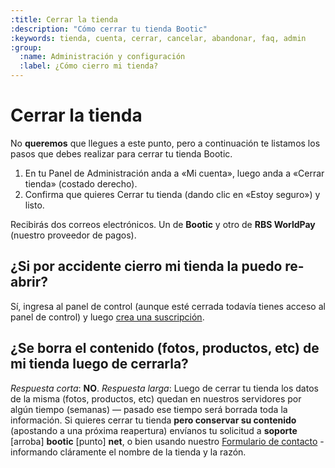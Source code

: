 ```yaml
---
:title: Cerrar la tienda 
:description: "Cómo cerrar tu tienda Bootic"
:keywords: tienda, cuenta, cerrar, cancelar, abandonar, faq, admin
:group:
  :name: Administración y configuración
  :label: ¿Cómo cierro mi tienda?
---
```

# Cerrar la tienda 

No **queremos** que llegues a este punto, pero a continuación te listamos los
pasos que debes realizar para cerrar tu tienda Bootic.

1. En tu Panel de Administración anda a «Mi cuenta», luego anda a «Cerrar
   tienda» (costado derecho). 
2. Confirma que quieres Cerrar  tu tienda (dando clic en «Estoy seguro») y listo.

Recibirás dos correos electrónicos. Un de **Bootic** y otro de **RBS WorldPay** 
(nuestro proveedor de pagos).

## ¿Si por accidente cierro mi tienda la puedo re-abrir?

Sí, ingresa al panel de control (aunque esté cerrada todavía tienes
acceso al panel de control) y luego [crea una suscripción][2].

## ¿Se borra el contenido (fotos, productos, etc) de mi tienda luego de cerrarla?

_Respuesta corta_: **NO**. _Respuesta larga_: Luego de cerrar tu tienda los
datos de la misma (fotos, productos, etc) quedan en nuestros servidores por algún tiempo
(semanas) — pasado ese tiempo será borrada toda la información. Si quieres 
cerrar tu tienda **pero conservar su contenido** (apostando a una próxima
reapertura) envíanos tu solicitud a __soporte__ [arroba] __bootic__ [punto] __net__, 
o bien usando nuestro [Formulario de contacto][1] - informando cláramente el
nombre de la tienda y la razón.


[1]:http://www.bootic.net/forms/contacto "Formulario de contacto"
[2]:/es/administration/plan_pagos_contabilidad/elegir-y-pagar-plan "Eligiendo plan y pagando tu tienda Bootic"
